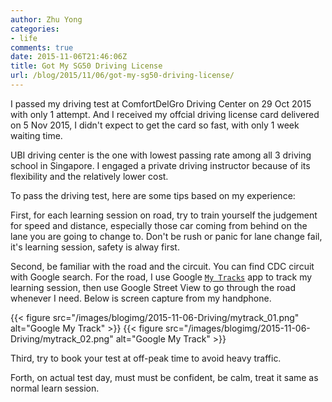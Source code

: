 ```yaml
---
author: Zhu Yong
categories:
- life
comments: true
date: 2015-11-06T21:46:06Z
title: Got My SG50 Driving License
url: /blog/2015/11/06/got-my-sg50-driving-license/
---
```


I passed my driving test at ComfortDelGro Driving Center on 29 Oct 2015 with only 1 attempt. And I received my offcial driving license card delivered on 5 Nov 2015, I didn't expect to get the card so fast, with only 1 week waiting time.

UBI driving center is the one with lowest passing rate among all 3 driving school in Singapore. I engaged a private driving instructor because of its flexibility and the relatively lower cost. 

To pass the driving test, here are some tips based on my experience:

First, for each learning session on road, try to train yourself the judgement for speed and distance, especially those car coming from behind on the lane you are going to change to. Don't be rush or panic for lane change fail, it's learning session, safety is alway first. 

Second, be familiar with the road and the circuit. You can find CDC circuit with Google search. For the road, I use Google [`My Tracks`](https://play.google.com/store/apps/details?id=com.google.android.maps.mytracks&hl=en) app to track my learning session, then use Google Street View to go through the road whenever I need. Below is screen capture from my handphone. 

{{< figure src="/images/blogimg/2015-11-06-Driving/mytrack_01.png" alt="Google My Track" >}} 
{{< figure src="/images/blogimg/2015-11-06-Driving/mytrack_02.png" alt="Google My Track" >}} 

Third, try to book your test at off-peak time to avoid heavy traffic.

Forth, on actual test day, must must be confident, be calm, treat it same as normal learn session. 
